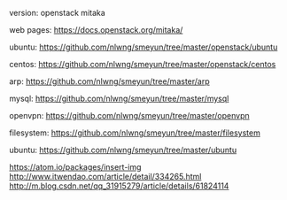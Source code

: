 version:
openstack mitaka

web pages:
https://docs.openstack.org/mitaka/

ubuntu:
https://github.com/nlwng/smeyun/tree/master/openstack/ubuntu

centos:
https://github.com/nlwng/smeyun/tree/master/openstack/centos

arp:
https://github.com/nlwng/smeyun/tree/master/arp

mysql:
https://github.com/nlwng/smeyun/tree/master/mysql

openvpn:
https://github.com/nlwng/smeyun/tree/master/openvpn

filesystem:
https://github.com/nlwng/smeyun/tree/master/filesystem

ubuntu:
https://github.com/nlwng/smeyun/tree/master/ubuntu


https://atom.io/packages/insert-img
http://www.itwendao.com/article/detail/334265.html
http://m.blog.csdn.net/qq_31915279/article/details/61824114
